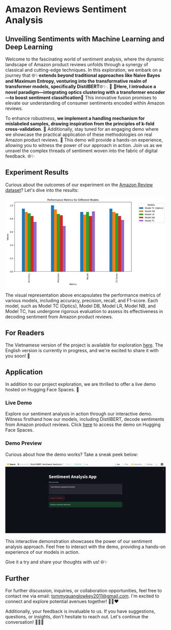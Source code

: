 # Amazon Reviews Sentiment Analysis
## Unveiling Sentiments with Machine Learning and Deep Learning
Welcome to the fascinating world of sentiment analysis, where the dynamic landscape of Amazon product reviews unfolds through a synergy of classical and cutting-edge techniques. In this exploration, we embark on a journey that 🌐✨**extends beyond traditional approaches like Naive Bayes and Maximum Entropy, venturing into the transformative realm of transformer models, specifically DistilBERT**🌐✨. 🚀 🌟**Here, I introduce a novel paradigm—integrating optics clustering with a transformer encoder—to boost sentiment classification**🌟 This innovative fusion promises to elevate our understanding of consumer sentiments encoded within Amazon reviews.


To enhance robustness, **we implement a handling mechanism for mislabeled samples, drawing inspiration from the principles of k-fold cross-validation**. 🔄 Additionally, stay tuned for an engaging demo where we showcase the practical application of these methodologies on real Amazon product reviews. 🌟 This demo will provide a hands-on experience, allowing you to witness the power of our approach in action. Join us as we unravel the complex threads of sentiment woven into the fabric of digital feedback. 🌐✨

## Experiment Results

Curious about the outcomes of our experiment on the [Amazon Review dataset]((https://www.kaggle.com/datasets/bittlingmayer/amazonreviews))? Let's dive into the results:

![Experiment Results](Result.png)

The visual representation above encapsulates the performance metrics of various models, including accuracy, precision, recall, and F1-score. Each model, such as Model TC (Optics), Model DB, Model LR, Model NB, and Model TC, has undergone rigorous evaluation to assess its effectiveness in decoding sentiment from Amazon product reviews.

## For Readers

The Vietnamese version of the project is available for exploration [here](./Readings/Documents/NLP%20Docs.pdf). The English version is currently in progress, and we're excited to share it with you soon! 🚀

## Application

In addition to our project exploration, we are thrilled to offer a live demo hosted on Hugging Face Spaces. 🚀

### Live Demo

Explore our sentiment analysis in action through our interactive demo. Witness firsthand how our models, including DistilBERT, decode sentiments from Amazon product reviews. Click [here](https://huggingface.co/spaces/perman2011/DistilBERT-Sentiment-Analysis) to access the demo on Hugging Face Spaces.

### Demo Preview

Curious about how the demo works? Take a sneak peek below:

![Demo Preview](Demo.png)

This interactive demonstration showcases the power of our sentiment analysis approach. Feel free to interact with the demo, providing a hands-on experience of our models in action.

Give it a try and share your thoughts with us! 🌐✨

## Further

For further discussion, inquiries, or collaboration opportunities, feel free to contact me via email: [tommyquanglowkey2011@gmail.com](mailto:tommyquanglowkey2011@gmail.com). I'm excited to connect and explore potential avenues together! 🥇😆❤️

Additionally, your feedback is invaluable to us. If you have suggestions, questions, or insights, don't hesitate to reach out. Let's continue the conversation! 📧🌐✨
